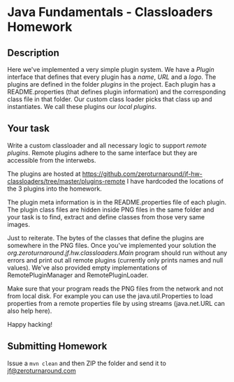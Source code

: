 Java Fundamentals - Classloaders Homework
===========

Description
----------

Here we've implemented a very simple plugin system. We have a *Plugin* interface
that defines that every plugin has a *name*, *URL* and a *logo*. The plugins are defined
in the folder *plugins* in the project. Each plugin has a README.properties
(that defines plugin information) and the corresponding class file in that folder.
Our custom class loader picks that class up and instantiates. We call these plugins
our *local plugins*.

Your task
----------

Write a custom classloader and all necessary logic to support *remote plugins*. Remote plugins
adhere to the same interface but they are accessible from the interwebs.

The plugins are hosted at https://github.com/zeroturnaround/jf-hw-classloaders/tree/master/plugins-remote
I have hardcoded the locations of the 3 plugins into the homework.

The plugin meta information is in the README.properties file of each plugin. The plugin class files are hidden inside PNG files in the same folder and your task is to find, extract and define classes
from those very same images.

Just to reiterate. The bytes of the classes that define the plugins are somewhere in the PNG files. Once
you've implemented your solution the *org.zeroturnaround.jf.hw.classloaders.Main* program should run without any errors and print out all remote plugins (currently only prints names and null values). We've also provided empty implementations of RemotePluginManager and RemotePluginLoader.

Make sure that your program reads the PNG files from the network and not from local disk. For example you can use the java.util.Properties to load properties from a remote properties file by using streams (java.net.URL can also help here).

Happy hacking!

Submitting Homework
-------------------

Issue a `mvn clean` and then ZIP the folder and send it to jf@zeroturnaround.com
